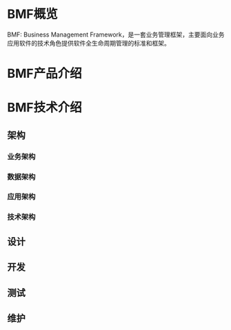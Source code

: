 # BMF概览
BMF: Business Management Framework，是一套业务管理框架，主要面向业务应用软件的技术角色提供软件全生命周期管理的标准和框架。

# BMF产品介绍

# BMF技术介绍
## 架构
### 业务架构
### 数据架构
### 应用架构
### 技术架构
## 设计
## 开发
## 测试
## 维护
